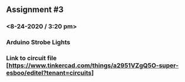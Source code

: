 ## Assignment #3 
### <Fairy Blessa Eyas>
### <8-24-2020 / 3:20 pm>
### Arduino Strobe Lights

### Link to circuit file [https://www.tinkercad.com/things/a2951VZgQ5O-super-esboo/editel?tenant=circuits]